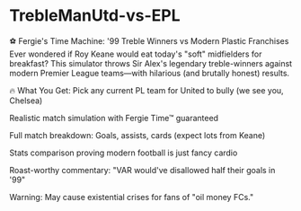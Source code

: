 # TrebleManUtd-vs-EPL
⚽ Fergie's Time Machine: '99 Treble Winners vs Modern Plastic Franchises
Ever wondered if Roy Keane would eat today's "soft" midfielders for breakfast? This simulator throws Sir Alex's legendary treble-winners against modern Premier League teams—with hilarious (and brutally honest) results.

🔥 What You Get:
Pick any current PL team for United to bully (we see you, Chelsea)

Realistic match simulation with Fergie Time™ guaranteed

Full match breakdown: Goals, assists, cards (expect lots from Keane)

Stats comparison proving modern football is just fancy cardio

Roast-worthy commentary: "VAR would've disallowed half their goals in '99"

Warning: May cause existential crises for fans of "oil money FCs."
